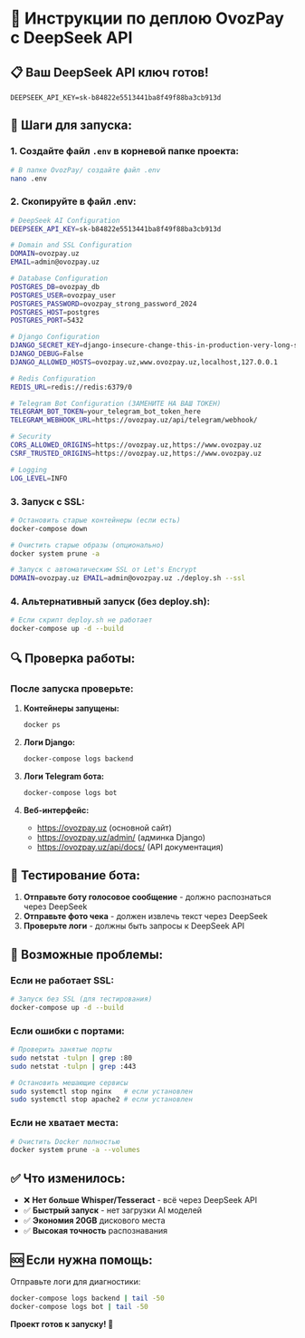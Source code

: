 # 🚀 Инструкции по деплою OvozPay с DeepSeek API

## 📋 Ваш DeepSeek API ключ готов!
```
DEEPSEEK_API_KEY=sk-b84822e5513441ba8f49f88ba3cb913d
```

## 🔧 Шаги для запуска:

### 1. Создайте файл `.env` в корневой папке проекта:
```bash
# В папке OvozPay/ создайте файл .env
nano .env
```

### 2. Скопируйте в файл .env:
```bash
# DeepSeek AI Configuration
DEEPSEEK_API_KEY=sk-b84822e5513441ba8f49f88ba3cb913d

# Domain and SSL Configuration  
DOMAIN=ovozpay.uz
EMAIL=admin@ovozpay.uz

# Database Configuration
POSTGRES_DB=ovozpay_db
POSTGRES_USER=ovozpay_user
POSTGRES_PASSWORD=ovozpay_strong_password_2024
POSTGRES_HOST=postgres
POSTGRES_PORT=5432

# Django Configuration
DJANGO_SECRET_KEY=django-insecure-change-this-in-production-very-long-secret-key-2024
DJANGO_DEBUG=False
DJANGO_ALLOWED_HOSTS=ovozpay.uz,www.ovozpay.uz,localhost,127.0.0.1

# Redis Configuration
REDIS_URL=redis://redis:6379/0

# Telegram Bot Configuration (ЗАМЕНИТЕ НА ВАШ ТОКЕН)
TELEGRAM_BOT_TOKEN=your_telegram_bot_token_here
TELEGRAM_WEBHOOK_URL=https://ovozpay.uz/api/telegram/webhook/

# Security
CORS_ALLOWED_ORIGINS=https://ovozpay.uz,https://www.ovozpay.uz
CSRF_TRUSTED_ORIGINS=https://ovozpay.uz,https://www.ovozpay.uz

# Logging
LOG_LEVEL=INFO
```

### 3. Запуск с SSL:
```bash
# Остановить старые контейнеры (если есть)
docker-compose down

# Очистить старые образы (опционально)
docker system prune -a

# Запуск с автоматическим SSL от Let's Encrypt
DOMAIN=ovozpay.uz EMAIL=admin@ovozpay.uz ./deploy.sh --ssl
```

### 4. Альтернативный запуск (без deploy.sh):
```bash
# Если скрипт deploy.sh не работает
docker-compose up -d --build
```

## 🔍 Проверка работы:

### После запуска проверьте:
1. **Контейнеры запущены:**
   ```bash
   docker ps
   ```

2. **Логи Django:**
   ```bash
   docker-compose logs backend
   ```

3. **Логи Telegram бота:**
   ```bash
   docker-compose logs bot
   ```

4. **Веб-интерфейс:**
   - https://ovozpay.uz (основной сайт)
   - https://ovozpay.uz/admin/ (админка Django)
   - https://ovozpay.uz/api/docs/ (API документация)

## 🤖 Тестирование бота:

1. **Отправьте боту голосовое сообщение** - должно распознаться через DeepSeek
2. **Отправьте фото чека** - должен извлечь текст через DeepSeek
3. **Проверьте логи** - должны быть запросы к DeepSeek API

## 🔧 Возможные проблемы:

### Если не работает SSL:
```bash
# Запуск без SSL (для тестирования)
docker-compose up -d --build
```

### Если ошибки с портами:
```bash
# Проверить занятые порты
sudo netstat -tulpn | grep :80
sudo netstat -tulpn | grep :443

# Остановить мешающие сервисы
sudo systemctl stop nginx   # если установлен
sudo systemctl stop apache2 # если установлен
```

### Если не хватает места:
```bash
# Очистить Docker полностью
docker system prune -a --volumes
```

## ✅ Что изменилось:

- ❌ **Нет больше Whisper/Tesseract** - всё через DeepSeek API
- ✅ **Быстрый запуск** - нет загрузки AI моделей
- ✅ **Экономия 20GB** дискового места
- ✅ **Высокая точность** распознавания

## 🆘 Если нужна помощь:

Отправьте логи для диагностики:
```bash
docker-compose logs backend | tail -50
docker-compose logs bot | tail -50
```

**Проект готов к запуску! 🎉** 